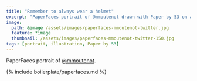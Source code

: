 ```yaml
---
title: "Remember to always wear a helmet"
excerpt: "PaperFaces portrait of @mmoutenot drawn with Paper by 53 on an iPad."
image: 
  path: &image /assets/images/paperfaces-mmoutenot-twitter.jpg 
  feature: *image
  thumbnail: /assets/images/paperfaces-mmoutenot-twitter-150.jpg
tags: [portrait, illustration, Paper by 53]
---
```


PaperFaces portrait of [@mmoutenot](https://twitter.com/mmoutenot).

{% include boilerplate/paperfaces.md %}
